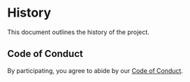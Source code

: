 # History

This document outlines the history of the project.

## Code of Conduct

By participating, you agree to abide by our [Code of Conduct](./CODE_OF_CONDUCT.md).